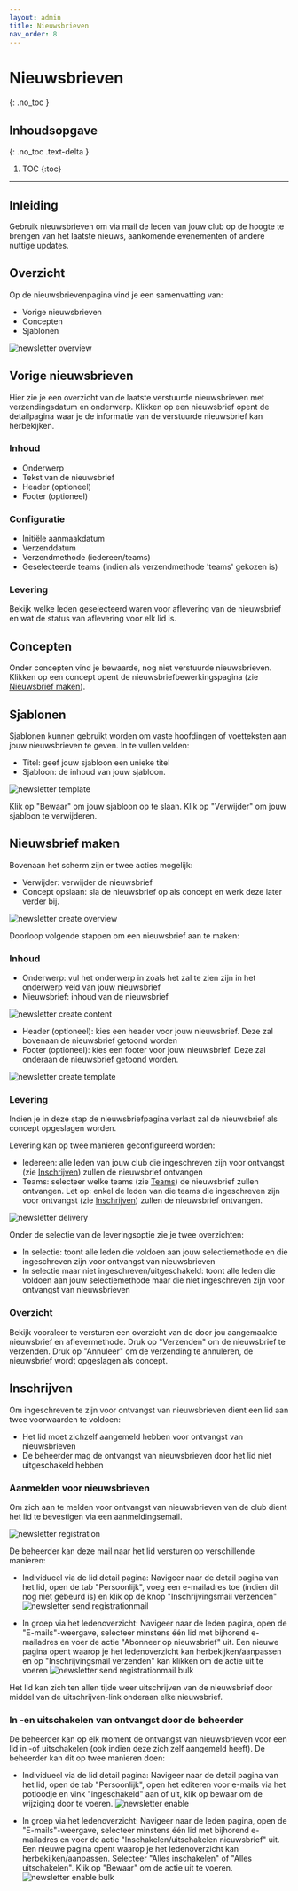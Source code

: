 ```yaml
---
layout: admin
title: Nieuwsbrieven
nav_order: 8
---
```


# Nieuwsbrieven
{: .no_toc }

## Inhoudsopgave
{: .no_toc .text-delta }

1. TOC
{:toc}

---
## Inleiding
Gebruik nieuwsbrieven om via mail de leden van jouw club op de hoogte te brengen van het laatste nieuws, aankomende evenementen of andere nuttige updates.

## Overzicht 
Op de nieuwsbrievenpagina vind je een samenvatting van:
- Vorige nieuwsbrieven
- Concepten
- Sjablonen

![newsletter overview](/assets/images/newsletter_overview.png)

## Vorige nieuwsbrieven

Hier zie je een overzicht van de laatste verstuurde nieuwsbrieven met verzendingsdatum en onderwerp. Klikken op een nieuwsbrief opent de detailpagina waar je de informatie van de verstuurde nieuwsbrief
kan herbekijken.

### Inhoud

- Onderwerp
- Tekst van de nieuwsbrief
- Header (optioneel)
- Footer (optioneel)

### Configuratie

- Initiële aanmaakdatum
- Verzenddatum
- Verzendmethode (iedereen/teams)
- Geselecteerde teams (indien als verzendmethode 'teams' gekozen is)

### Levering
Bekijk welke leden geselecteerd waren voor aflevering van de nieuwsbrief en wat de status van aflevering voor elk lid is.

## Concepten

Onder concepten vind je bewaarde, nog niet verstuurde nieuwsbrieven. Klikken op een concept opent de nieuwsbriefbewerkingspagina (zie [Nieuwsbrief maken](#nieuwsbrief-maken)).

## Sjablonen

Sjablonen kunnen gebruikt worden om vaste hoofdingen of voetteksten aan jouw nieuwsbrieven te geven.
In te vullen velden:

- Titel: geef jouw sjabloon een unieke titel 
- Sjabloon: de inhoud van jouw sjabloon.

![newsletter template](/assets/images/newsletter_template.png)

Klik op "Bewaar" om jouw sjabloon op te slaan. Klik op "Verwijder" om jouw sjabloon te verwijderen.

## Nieuwsbrief maken

Bovenaan het scherm zijn er twee acties mogelijk:
- Verwijder: verwijder de nieuwsbrief
- Concept opslaan: sla de nieuwsbrief op als concept en werk deze later verder bij.

![newsletter create overview](/assets/images/newsletter_create_top.png)

Doorloop volgende stappen om een nieuwsbrief aan te maken:

### Inhoud

- Onderwerp: vul het onderwerp in zoals het zal te zien zijn in het onderwerp veld van jouw nieuwsbrief
- Nieuwsbrief: inhoud van de nieuwsbrief

![newsletter create content](/assets/images/newsletter_create_content.png)

- Header (optioneel): kies een header voor jouw nieuwsbrief. Deze zal bovenaan de nieuwsbrief getoond worden
- Footer (optioneel): kies een footer voor jouw nieuwsbrief. Deze zal onderaan de nieuwsbrief getoond worden.

![newsletter create template](/assets/images/newsletter_create_template.png)

### Levering

Indien je in deze stap de nieuwsbriefpagina verlaat zal de nieuwsbrief als concept opgeslagen worden.

Levering kan op twee manieren geconfigureerd worden:
- Iedereen: alle leden van jouw club die ingeschreven zijn voor ontvangst (zie [Inschrijven](#inschrijven)) zullen de nieuwsbrief ontvangen
- Teams: selecteer welke teams (zie [Teams](settings.md#teams)) de nieuwsbrief zullen ontvangen. Let op: enkel de leden van die teams die ingeschreven zijn voor ontvangst 
(zie [Inschrijven](#inschrijven)) zullen de nieuwsbrief ontvangen.

![newsletter delivery](/assets/images/newsletter_delivery.png)

Onder de selectie van de leveringsoptie zie je twee overzichten:
- In selectie: toont alle leden die voldoen aan jouw selectiemethode en die ingeschreven zijn voor ontvangst van nieuwsbrieven
- In selectie maar niet ingeschreven/uitgeschakeld: toont alle leden die voldoen aan jouw selectiemethode maar die niet ingeschreven zijn voor ontvangst van nieuwsbrieven

### Overzicht

Bekijk vooraleer te versturen een overzicht van de door jou aangemaakte nieuwsbrief en aflevermethode. Druk op "Verzenden" om de nieuwsbrief te verzenden. 
Druk op "Annuleer" om de verzending te annuleren, de nieuwsbrief wordt opgeslagen als concept.

## Inschrijven

Om ingeschreven te zijn voor ontvangst van nieuwsbrieven dient een lid aan twee voorwaarden te voldoen:
- Het lid moet zichzelf aangemeld hebben voor ontvangst van nieuwsbrieven
- De beheerder mag de ontvangst van nieuwsbrieven door het lid niet uitgeschakeld hebben

### Aanmelden voor nieuwsbrieven
Om zich aan te melden voor ontvangst van nieuwsbrieven van de club dient het lid te bevestigen via een aanmeldingsemail. 

![newsletter registration](/assets/images/newsletter_registration.png)

De beheerder kan deze mail naar het lid versturen op verschillende manieren:

- Individueel via de lid detail pagina:
Navigeer naar de detail pagina van het lid, open de tab "Persoonlijk", voeg een e-mailadres toe (indien dit nog niet gebeurd is) en klik op de knop "Inschrijvingsmail verzenden"
![newsletter send registrationmail](/assets/images/newsletter_sendregistration.png)

- In groep via het ledenoverzicht:
Navigeer naar de leden pagina, open de "E-mails"-weergave, selecteer minstens één lid met bijhorend e-mailadres en voer de actie "Abonneer op nieuwsbrief" uit. Een nieuwe pagina opent waarop
je het ledenoverzicht kan herbekijken/aanpassen en op "Inschrijvingsmail verzenden" kan klikken om de actie uit te voeren
![newsletter send registrationmail bulk](/assets/images/newsletter_sendregistration_mass.png)

Het lid kan zich ten allen tijde weer uitschrijven van de nieuwsbrief door middel van de uitschrijven-link onderaan elke nieuwsbrief.

### In -en uitschakelen van ontvangst door de beheerder
De beheerder kan op elk moment de ontvangst van nieuwsbrieven voor een lid in -of uitschakelen (ook indien deze zich zelf aangemeld heeft). De beheerder kan dit op twee manieren doen:

- Individueel via de lid detail pagina:
Navigeer naar de detail pagina van het lid, open de tab "Persoonlijk", open het editeren voor e-mails via het potloodje en vink "ingeschakeld" aan of uit, klik op bewaar om de 
wijziging door te voeren.
![newsletter enable](/assets/images/newsletter_enable.png)

- In groep via het ledenoverzicht:
Navigeer naar de leden pagina, open de "E-mails"-weergave, selecteer minstens één lid met bijhorend e-mailadres en voer de actie "Inschakelen/uitschakelen nieuwsbrief" uit. 
Een nieuwe pagina opent waarop je het ledenoverzicht kan herbekijken/aanpassen. Selecteer "Alles inschakelen" of "Alles uitschakelen". Klik op "Bewaar" om de actie uit te voeren.
![newsletter enable bulk](/assets/images/newsletter_enable_mass.png)


